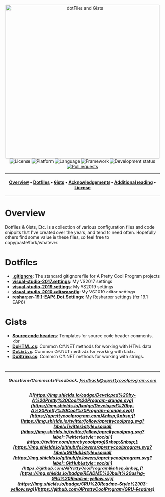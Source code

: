 <p align="center">
    <img src="https://github.com/APrettyCoolProgram/dotfiles-gists-etc/blob/master/AppData/Image/Project/dotfiles-and-gists-etc-logo.png" alt="dotFiles and Gists" width="500">
    <br>
    <img src="https://img.shields.io/badge/License-Apache%202.0-blue.svg" alt="License">
    <img src="https://img.shields.io/badge/Platform-Various-blue.svg" alt="Platform">
    <img src="https://img.shields.io/badge/Language-Various-blue.svg" alt="Language">
    <img src="https://img.shields.io/badge/Framework-Various-blue.svg" alt="Framework">
    <img src="https://img.shields.io/badge/Development%20Status-Active-brightgreen.svg" alt="Development status">
    <a href="https://help.github.com/articles/about-pull-requests/">
        <img src="https://img.shields.io/badge/Pull Requests-Go%20for%20it-brightgreen.svg?style=shields" alt="Pull requests">
    </a>
</p>

***

<h4>
    <p align="center">
        <a href="#overview">Overview</a> •
        <a href="#dotfiles">Dotfiles</a> •
        <a href="#gists">Gists</a> •
        <a href="#acknowledgements">Acknowledgements</a> •
        <a href="#additional-reading">Additional reading</a> •
        <a href="#license">License</a>
    </p>
</h4>

***

# Overview
Dotfiles & Gists, Etc. is a collection of various configuration files and code snippits that I've created over the years, and tend to need often. Hopefully others find some value in these files, so feel free to copy/paste/fork/whatever.

<h1><!-- Seperator --></h1>

# Dotfiles
* [**.gitignore**](https://github.com/APrettyCoolProgram/dotfiles-gists-etc/blob/master/.gitignore): The standard gitignore file for A Pretty Cool Program projects
* [**visual-studio-2017.settings**](https://github.com/APrettyCoolProgram/dotfiles-gists-etc/blob/master/visual-studio-2017.vssettings): My VS2017 settings
* [**visual-studio-2019.settings**](https://github.com/APrettyCoolProgram/dotfiles-gists-etc/blob/master/visual-studio-2019.vssettings): My VS2019 settings
* [**visual-studio-2019.editorconfig**](https://github.com/APrettyCoolProgram/dotfiles-gists-etc/blob/master/visual-studio-2019.editorconfig): My VS2019 editor settings
* [**resharper-19.1-EAP6.Dot.Settings**](https://github.com/APrettyCoolProgram/dotfiles-gists-etc/blob/master/resharper-19.1-EAP6.DotSettings): My Resharper settings (for 19.1 EAP6)

<h1><!-- Seperator --></h1>

# Gists
* [**Source code headers**](https://gist.github.com/APrettyCoolProgram/7df746be2a69552e0772a78749678856): Templates for source code header comments.<br
* [**DuHTML.cs**](https://gist.github.com/APrettyCoolProgram/564cb0acd1419003c29624a7d5318064): Common C#.NET methods for working with HTML data<br>
* [**DuList.cs**](https://gist.github.com/APrettyCoolProgram/c4da726cd93e11e3e9c7568be58ff342): Common C#.NET methods for working with Lists.<br>
* [**DuString.cs**](https://gist.github.com/APrettyCoolProgram/3f48bafc3ff1f1c95d7100de2fff4db0): Common C#.NET methods for working with strings.<br>

<h1><!-- Seperator --></h1>

***

<h5 align="middle">
  Questions/Comments/Feedback: <a href = "mailto: feedback@aprettycoolprogram.com">feedback@aprettycoolprogram.com</a>
  <br>
  <br>

  [![https://img.shields.io/badge/Developed%20by-A%20Pretty%20Cool%20Program-orange.svg](https://img.shields.io/badge/Developed%20by-A%20Pretty%20Cool%20Program-orange.svg)](https://aprettycoolprogram.com)&nbsp;&nbsp;[![https://img.shields.io/twitter/follow/aprettycoolprog.svg?label=Twitter&style=social](https://img.shields.io/twitter/follow/aprettycoolprog.svg?label=Twitter&style=social)](https://twitter.com/aprettycoolprog)&nbsp;&nbsp;[![https://img.shields.io/github/followers/aprettycoolprogram.svg?label=GitHub&style=social](https://img.shields.io/github/followers/aprettycoolprogram.svg?label=GitHub&style=social)](https://github.com/APrettyCoolProgram)&nbsp;&nbsp;[![https://img.shields.io/badge/README%20built%20using-GRU%20Readme-yellow.svg](https://img.shields.io/badge/GRU%20Readme-Style%2003-yellow.svg)](https://github.com/APrettyCoolProgram/GRU-Readme)

</h5>

